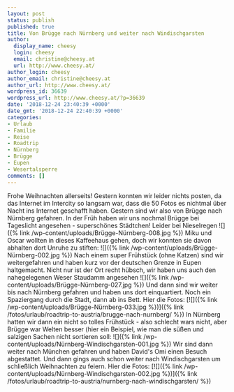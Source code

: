 ```yaml
---
layout: post
status: publish
published: true
title: Von Brügge nach Nürnberg und weiter nach Windischgarsten
author:
  display_name: cheesy
  login: cheesy
  email: christine@cheesy.at
  url: http://www.cheesy.at/
author_login: cheesy
author_email: christine@cheesy.at
author_url: http://www.cheesy.at/
wordpress_id: 36639
wordpress_url: http://www.cheesy.at/?p=36639
date: '2018-12-24 23:40:39 +0000'
date_gmt: '2018-12-24 22:40:39 +0000'
categories:
- Urlaub
- Familie
- Reise
- Roadtrip
- Nürnberg
- Brügge
- Eupen
- Wesertalsperre
comments: []
---
```

Frohe Weihnachten allerseits!
Gestern konnten wir leider nichts posten, da das Internet im Intercity so langsam war, dass die 50 Fotos es nichtmal über Nacht ins Internet geschafft haben.
Gestern sind wir also von Brügge nach Nürnberg gefahren. In der Früh haben wir uns nochmal Brügge bei Tageslicht angesehen - superschönes Städtchen! Leider bei Nieselregen
![]({% link /wp-content/uploads/Brügge-Nürnberg-008.jpg %})
Miku und Oscar wollten in dieses Kaffeehaus gehen, doch wir konnten sie davon abhalten dort Unruhe zu stiften:
![]({% link /wp-content/uploads/Brügge-Nürnberg-002.jpg %})
Nach einem super Frühstück (ohne Katzen) sind wir weitergefahren und haben kurz vor der deutschen Grenze in Eupen haltgemacht. Nicht nur ist der Ort recht hübsch, wir haben uns auch den nahegelegenen Weser Staudamm angesehen
![]({% link /wp-content/uploads/Brügge-Nürnberg-027.jpg %})
Und dann sind wir weiter bis nach Nürnberg gefahren und haben uns dort einquartiert. Noch ein Spaziergang durch die Stadt, dann ab ins Bett. Hier die Fotos:
[![]({% link /wp-content/uploads/Brügge-Nürnberg-033.jpg %})]({% link /fotos/urlaub/roadtrip-to-austria/brugge-nach-nurnberg/ %})
In Nürnberg hatten wir dann ein nicht so tolles Frühstück - also schlecht wars nicht, aber Brügge war Welten besser (hier ein Beispiel, wie man die süßen und salzigen Sachen nicht sortieren soll:
![]({% link /wp-content/uploads/Nürnberg-Windischgarsten-001.jpg %})
Wir sind dann weiter nach München gefahren und haben David's Omi einen Besuch abgestattet. Und dann gings auch schon weiter nach Windischgarsten um schließlich Weihnachten zu feiern. Hier die Fotos:
[![]({% link /wp-content/uploads/Nürnberg-Windischgarsten-002.jpg %})]({% link /fotos/urlaub/roadtrip-to-austria/nurnberg-nach-windischgarsten/ %})
